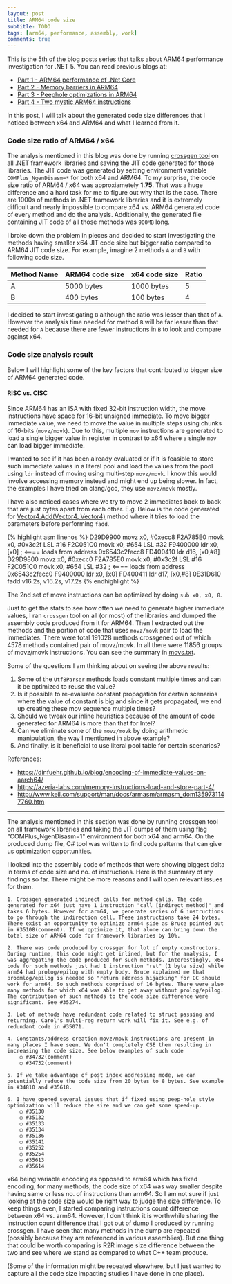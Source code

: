 ```yaml
---
layout: post
title: ARM64 code size
subtitle: TODO
tags: [arm64, performance, assembly, work]
comments: true
---
```


This is the 5th of the blog posts series that talks about ARM64 performance investigation for .NET 5. You can read previous blogs at:
*  [Part 1 - ARM64 performance of .Net Core](..\2020-06-30-Dotnet-Arm64-Performance)
*  [Part 2 - Memory barriers in ARM64](..\2020-07-02-ARM64-Memory-Barriers)
*  [Part 3 - Peephole optimizations in ARM64](..\2020-07-05-ARM64-peephole-optimizations)
*  [Part 4 - Two mystic ARM64 instructions](..\2019-01-01-Two-mystic-ARM64-instructions)

In this post, I will talk about the generated code size differences that I noticed between x64 and ARM64 and what I learned from it. 

### Code size ratio of ARM64 / x64

The analysis mentioned in this blog was done by running [crossgen tool](https://github.com/dotnet/coreclr/blob/master/Documentation/building/crossgen.md) on all .NET framework libraries and saving the JIT code generated for those libraries. The JIT code was generated by setting environment variable `COMPlus_NgenDisasm=*` for both x64 and ARM64. To my surprise, the code size ratio of ARM64 / x64 was approxiametely **1.75**. That was a huge difference and a hard task for me to figure out why that is the case. There are 1000s of methods in .NET framework libraries and it is extremely difficult and nearly impossible to compare x64 vs. ARM64 generated code of every method and do the analysis. Additionally, the generated file containing JIT code of all those methods was `900MB` long.

I broke down the problem in pieces and decided to start investigating the methods having smaller x64 JIT code size but bigger ratio compared to ARM64 JIT code size. For example, imagine 2 methods `A` and `B` with following code size.

| Method Name | ARM64 code size | x64 code size | Ratio |
|-------------|-----------------|---------------|-------|
| A           | 5000 bytes      | 1000 bytes    | 5     |
| B           | 400 bytes       | 100 bytes     | 4     |

I decided to start investigating `B` although the ratio was lesser than that of `A`. However the analysis time needed for method `B` will be far lesser than that needed for `A` because there are fewer instructions in `B` to look and compare against x64.


### Code size analysis result

Below I will highlight some of the key factors that contributed to bigger size of ARM64 generated code.

#### RISC vs. CISC


Since ARM64 has an ISA with fixed 32-bit instruction width, the move instructions have space for 16-bit unsigned immediate. To move bigger immediate value, we need to move the value in multiple steps using chunks of 16-bits (`movz/movk`). Due to this, multiple `mov` instructions are generated to load a single bigger value in register in contrast to x64 where a single `mov` can load bigger immediate.

I wanted to see if it has been already evaluated or if it is feasible to store such immediate values in a literal pool and load the values from the pool using `ldr` instead of moving using multi-step `movz/movk`. I know this would involve accessing memory instead and might end up being slower. In fact, the examples I have tried on clang/gcc, they use `movz/movk` mostly.

I have also noticed cases where we try to move 2 immediates back to back that are just bytes apart from each other. E.g. Below is the code generated for [Vector4.Add(Vector4, Vector4)](https://docs.microsoft.com/en-us/dotnet/api/system.numerics.vector4.add?view=netframework-4.8#System_Numerics_Vector4_Add_System_Numerics_Vector4_System_Numerics_Vector4_) method where it tries to load the parameters before performing `fadd`. 

{% highlight asm linenos %}
D29D9900          movz    x0, #0xecc8
F2A785E0          movk    x0, #0x3c2f LSL #16
F2C051C0          movk    x0, #654 LSL #32
F9400000          ldr     x0, [x0]            ; <==== loads from address 0x6543c2fecc8
FD400410          ldr     d16, [x0,#8]
D29D9800          movz    x0, #0xecc0
F2A785E0          movk    x0, #0x3c2f LSL #16
F2C051C0          movk    x0, #654 LSL #32    ; <==== loads from address 0x6543c2fecc0
F9400000          ldr     x0, [x0]
FD400411          ldr     d17, [x0,#8]
0E31D610          fadd    v16.2s, v16.2s, v17.2s
{% endhighlight %}

The 2nd set of move instructions can be optimized by doing `sub x0, x0, 8`.

Just to get the stats to see how often we need to generate higher immediate values, I ran `crossgen` tool on all (or most) of the libraries and dumped the assembly code produced from it for ARM64. Then I extracted out the methods and the portion of code that uses `movz/movk` pair to load the immediates. There were total 191028 methods crossgened out of which 4578 methods contained pair of movz/movk. In all there were 11856 groups of movz/movk instructions.
You can see the summary in [movs.txt](https://github.com/dotnet/runtime/files/4453526/movs.txt).

Some of the questions I am thinking about on seeing the above results:
1. Some of the `Utf8Parser` methods loads constant multiple times and can it be optimized to reuse the value?
2. Is it possible to re-evaluate constant propagation for certain scenarios where the value of constant is big and since it gets propagated, we end up creating these mov sequence multiple times?
3. Should we tweak our inline heuristics because of the amount of code generated for ARM64 is more than that for Intel?
4. Can we eliminate some of the `movz/movk` by doing arithmetic manipulation, the way I mentioned in above example?
5. And finally, is it beneficial to use literal pool table for certain scenarios?

References:
- https://dinfuehr.github.io/blog/encoding-of-immediate-values-on-aarch64/
- https://azeria-labs.com/memory-instructions-load-and-store-part-4/
- http://www.keil.com/support/man/docs/armasm/armasm_dom1359731147760.htm


--------------------------
The analysis mentioned in this section was done by running crossgen tool on all framework libraries and taking the JIT dumps of them using flag "COMPlus_NgenDisasm=1" environment for both x64 and arm64. On the produced dump file, C# tool was written to find code patterns that  can give us optimization opportunities.

I looked into the assembly code of methods that were showing biggest delta in terms of code size and no. of instructions. Here is the summary of my findings so far. There might be more reasons and I will open relevant issues for them.

	1. Crossgen generated indirect calls for method calls. The code generated for x64 just have 1 instruction "call [indirect_method]" and takes 6 bytes. However for arm64, we generate series of 6 instructions to go through the indirection cell. These instructions take 24 bytes. There exist an opportunity to optimize arm64 side as Bruce pointed out  in #35108(comment). If we optimize it, that alone can bring down the total size of ARM64 code for framework libraries by 10%.
	
	2. There was code produced by crossgen for lot of empty constructors. During runtime, this code might get inlined, but for the analysis, I was aggregating the code produced for such methods. Interestingly, x64 code for such methods just had 1 instruction "ret" (1 byte size) while arm64 had prolog/epilog with empty body. Bruce explained me that prodmlog/epilog is needed so "return address hijacking" for GC should work for arm64. So such methods comprised of 16 bytes. There were also many methods for which x64 was able to get away without prolog/epilog. The contribution of such methods to the code size difference were significant. See #35274.
	
	3. Lot of methods have redundant code related to struct passing and returning. Carol's multi-reg return work will fix it. See e.g. of redundant code in #35071.
	
	4. Constants/address creation movz/movk instructions are present in many places I have seen. We don't completely CSE them resulting in increasing the code size. See below examples of such code
		○ #34732(comment)
		○ #34732(comment)
	
	5. If we take advantage of post index addressing mode, we can potentially reduce the code size from 20 bytes to 8 bytes. See example in #34810 and #35618.

	6. I have opened several issues that if fixed using peep-hole style optimization will reduce the size and we can get some speed-up.
		○ #35130
		○ #35132
		○ #35133
		○ #35134
		○ #35136
		○ #35141
		○ #35252
		○ #35254
		○ #35613
		○ #35614

x64 being variable encoding as opposed to arm64 which has fixed encoding, for many methods, the code size of x64 was way smaller despite having same or less no. of instructions than arm64. So I am not sure if just looking at the code size would be right way to judge the size difference. To keep things even, I started comparing instructions count difference between x64 vs. arm64. However, I don't think it is worthwhile sharing the instruction count difference that I got out of dump I produced by running crossgen.  I have seen that many methods in the dump are repeated (possibly because they are referenced in various assemblies). But one thing that could be worth comparing is R2R image size difference between the two and see where we stand as compared to what C++ team produce.

(Some of the information might be repeated elsewhere, but I just wanted to capture all the code size impacting studies I have done in one place). 